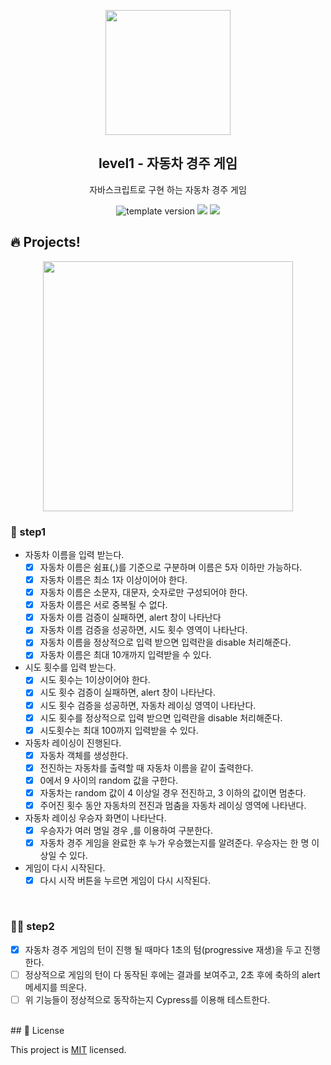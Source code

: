 <p align="middle" >
  <img width="200px;" src="https://user-images.githubusercontent.com/50367798/106415730-2645a280-6493-11eb-876c-ef7172652261.png"/>
</p>
<h2 align="middle">level1 - 자동차 경주 게임</h2>
<p align="middle">자바스크립트로 구현 하는 자동차 경주 게임</p>
<p align="middle">
<img src="https://img.shields.io/badge/version-1.0.0-blue?style=flat-square" alt="template version"/>
<img src="https://img.shields.io/badge/language-html-blue.svg?style=flat-square"/>
<a href="https://github.com/daybrush/moveable/blob/master/LICENSE" target="_blank">
  <img src="https://img.shields.io/github/license/daybrush/moveable.svg?style=flat-square&label=license&color=08CE5D"/>
  </a>
</p>

## 🔥 Projects!

<p align="middle">
  <img width="400" src="https://techcourse-storage.s3.ap-northeast-2.amazonaws.com/7c76e809d82a4a3aa0fd78a86be25427">
</p>

### 🎯 step1

-   자동차 이름을 입력 받는다.
    -   [x] 자동차 이름은 쉼표(,)를 기준으로 구분하며 이름은 5자 이하만 가능하다.
    -   [x] 자동차 이름은 최소 1자 이상이어야 한다.
    -   [x] 자동차 이름은 소문자, 대문자, 숫자로만 구성되어야 한다.
    -   [x] 자동차 이름은 서로 중복될 수 없다.
    -   [x] 자동차 이름 검증이 실패하면, alert 창이 나타난다
    -   [x] 자동차 이름 검증을 성공하면, 시도 횟수 영역이 나타난다.
    -   [x] 자동차 이름을 정상적으로 입력 받으면 입력란을 disable 처리해준다.
    -   [x] 자동차 이름은 최대 10개까지 입력받을 수 있다.
-   시도 횟수를 입력 받는다.
    -   [x] 시도 횟수는 1이상이어야 한다.
    -   [x] 시도 횟수 검증이 실패하면, alert 창이 나타난다.
    -   [x] 시도 횟수 검증을 성공하면, 자동차 레이싱 영역이 나타난다.
    -   [x] 시도 횟수를 정상적으로 입력 받으면 입력란을 disable 처리해준다.
    -   [x] 시도횟수는 최대 100까지 입력받을 수 있다.
-   자동차 레이싱이 진행된다.
    -   [x] 자동차 객체를 생성한다.
    -   [x] 전진하는 자동차를 출력할 때 자동차 이름을 같이 출력한다.
    -   [x] 0에서 9 사이의 random 값을 구한다.
    -   [x] 자동차는 random 값이 4 이상일 경우 전진하고, 3 이하의 값이면 멈춘다.
    -   [x] 주어진 횟수 동안 자동차의 전진과 멈춤을 자동차 레이싱 영역에 나타낸다.
-   자동차 레이싱 우승자 화면이 나타난다.
    -   [x] 우승자가 여러 명일 경우 ,를 이용하여 구분한다.
    -   [x] 자동차 경주 게임을 완료한 후 누가 우승했는지를 알려준다. 우승자는 한 명 이상일 수 있다.
-   게임이 다시 시작된다.
    -   [x] 다시 시작 버튼을 누르면 게임이 다시 시작된다.

<br>

### 🎯🎯 step2

-   [x] 자동차 경주 게임의 턴이 진행 될 때마다 1초의 텀(progressive 재생)을 두고 진행한다.
-   [ ] 정상적으로 게임의 턴이 다 동작된 후에는 결과를 보여주고, 2초 후에 축하의 alert 메세지를 띄운다.
-   [ ] 위 기능들이 정상적으로 동작하는지 Cypress를 이용해 테스트한다.

<br>
## 📝 License

This project is [MIT](https://github.com/woowacourse/javascript-racingcar/blob/main/LICENSE) licensed.
